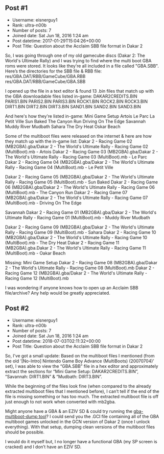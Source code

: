 ## Post #1
- Username: eisnerguy1
- Rank: ultra-n00b
- Number of posts: 7
- Joined date: Sat Jun 18, 2016 1:24 am
- Post datetime: 2017-01-29T15:04:26+00:00
- Post Title: Question about the Acclaim SBB file format in Dakar 2

So, I was going through one of my old gamecube discs (Dakar 2: The World's Ultimate Rally) and I was trying to find where the multi boot GBA roms were stored. It looks like they're all included in a file called "GBA.SBB".  Here’s the directories for the SBB file & RBB file:
res/GBA.DAT/RBB/GameCube/GBA.RBB
res/GBA.DAT/RBB/GameCube/GBA.SBB

I opened up the file in a text editor & found 13 .bin files that match up with the GBA downloadable files listed in-game:
DAKAR2CREDITS.BIN
PARIS1.BIN 
PARIS2.BIN 
PARIS3.BIN 
ROCK1.BIN 
ROCK2.BIN 
ROCK3.BIN 
DIRT1.BIN 
DIRT2.BIN 
DIRT3.BIN 
SAND1.BIN 
SAND2.BIN 
SAND3.BIN

And here's how they're listed in-game:
Mini Game Setup
Artois
Le Parc
La Petit Ville
Sun Baked
The Canyon Run
Driving On The Edge
Savannah
Muddy River
Mudbath
Sahara
The Dry Heat
Oskar Beach

Some of the multiboot files were released on the internet & here are how they match up with the in-game list:
Dakar 2 - Racing Game 02 (MB2GBA).gba/Dakar 2 - The World's Ultimate Rally - Racing Game 02 (MultiBoot).mb - Artois
Dakar 2 - Racing Game 03 (MB2GBA).gba/Dakar 2 - The World's Ultimate Rally - Racing Game 03 (MultiBoot).mb - Le Parc
Dakar 2 - Racing Game 04 (MB2GBA).gba/Dakar 2 - The World's Ultimate Rally - Racing Game 04 (MultiBoot).mb - Le Petit Ville

Dakar 2 - Racing Game 05 (MB2GBA).gba/Dakar 2 - The World's Ultimate Rally - Racing Game 05 (MultiBoot).mb - Sun Baked
Dakar 2 - Racing Game 06 (MB2GBA).gba/Dakar 2 - The World's Ultimate Rally - Racing Game 06 (MultiBoot).mb - The Canyon Run
Dakar 2 - Racing Game 07 (MB2GBA).gba/Dakar 2 - The World's Ultimate Rally - Racing Game 07 (MultiBoot).mb - Driving On The Edge

Savannah
Dakar 2 - Racing Game 01 (MB2GBA).gba/Dakar 2 - The World's Ultimate Rally - Racing Game 01 (MultiBoot).mb - Muddy River
Mudbath

Dakar 2 - Racing Game 09 (MB2GBA).gba/Dakar 2 - The World's Ultimate Rally - Racing Game 09 (MultiBoot).mb - Sahara
Dakar 2 - Racing Game 10 (MB2GBA).gba/Dakar 2 - The World's Ultimate Rally - Racing Game 10 (MultiBoot).mb - The Dry Heat
Dakar 2 - Racing Game 11 (MB2GBA).gba.Dakar 2 - The World's Ultimate Rally - Racing Game 11 (MultiBoot).mb - Oakar Beach

Missing:
Mini Game Setup
Dakar 2 - Racing Game 08 (MB2GBA).gba/Dakar 2 - The World's Ultimate Rally - Racing Game 08 (MultiBoot).mb
Dakar 2 - Racing Game 12 (MB2GBA).gba/Dakar 2 - The World's Ultimate Rally - Racing Game 12 (MultiBoot).mb


I was wondering if anyone knows how to open up an Acclaim SBB file/archive?   Any help would be greatly appreciated.
## Post #2
- Username: eisnerguy1
- Rank: ultra-n00b
- Number of posts: 7
- Joined date: Sat Jun 18, 2016 1:24 am
- Post datetime: 2018-07-03T02:11:32+00:00
- Post Title: Question about the Acclaim SBB file format in Dakar 2

So, I've got a small update:
Based on the multiboot files I mentioned (from the old ‘[No-Intro] Nintendo Game Boy Advance (MultiBoots) (20070704)’ set), I was able to view the “GBA.SBB” file in a hex editor and approximately extract the sections for “Mini Game Setup: DAKAR2CREDITS.BIN”, “Savannah: DIRT1.BIN” & “Mudbath: DIRT3.BIN”.

While the beginning of the files look fine (when compared to the already extracted multiboot files that I mentioned before), I can’t tell if the end of the file is missing something or has too much.  The extracted multiboot file is off just enough to not work when converted with mb2gba.

Might anyone have a GBA & an EZIV SD & could try running the [gba-multiboot-dump tool](https://github.com/shinyquagsire23/gba-multiboot-dump)?  I could send you the .GCI file containing all of the GBA multiboot games unlocked in the GCN version of Dakar 2 (once I unlock everything).  With that setup, dumping clean versions of the multiboot files should be possible.

I would do it myself but, I no longer have a functional GBA (my SP screen is cracked) and I don’t have an EZIV SD.
